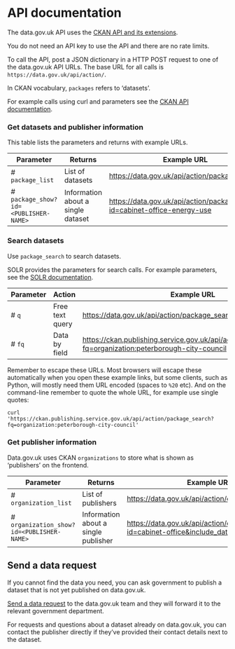 # API documentation

The data.gov.uk API uses the [CKAN API and its extensions](https://docs.ckan.org/en/2.9/api/index.html).

You do not need an API key to use the API and there are no rate limits.

To call the API, post a JSON dictionary in a HTTP POST request to one of the data.gov.uk API URLs. The base URL for all calls is `https://data.gov.uk/api/action/`.

In CKAN vocabulary, `packages` refers to ‘datasets’.

For example calls using curl and parameters see the [CKAN API documentation](https://ckan.readthedocs.io/en/latest/api/index.html).

### Get datasets and publisher information

This table lists the parameters and returns with example URLs.

| Parameter                            | Returns                    | Example URL |
|--------------------------------------|----------------------------|-------------|
| # `package_list`                     | List of datasets           | https://data.gov.uk/api/action/package_list |
| # `package_show?id=<PUBLISHER-NAME>` | Information about a single dataset | https://data.gov.uk/api/action/package_show?id=cabinet-office-energy-use |

### Search datasets

Use `package_search` to search datasets.

SOLR provides the parameters for search calls. For example parameters, see the [SOLR documentation](https://lucene.apache.org/solr/guide/7_6/common-query-parameters.html). 

| Parameter | Action          | Example URL                                    |
|-----------|-----------------|------------------------------------------------|
| # `q`     | Free text query | https://data.gov.uk/api/action/package_search?q=fish |
| # `fq`    | Data by field   | https://ckan.publishing.service.gov.uk/api/action/package_search?fq=organization:peterborough-city-council |

Remember to escape these URLs. Most browsers will escape these automatically when you open these example links, but some clients, such as Python, will mostly need them URL encoded (spaces to `%20` etc). And on the command-line remember to quote the whole URL, for example use single quotes:

```
curl 'https://ckan.publishing.service.gov.uk/api/action/package_search?fq=organization:peterborough-city-council'
```

### Get publisher information

Data.gov.uk uses CKAN `organizations` to store what is shown as ‘publishers’ on the frontend.

| Parameter                                 | Returns                              | Example URL |
|-------------------------------------------|--------------------------------------|-------------|
| # `organization_list`                     | List of publishers                   | https://data.gov.uk/api/action/organization_list |
| # `organization_show?id=<PUBLISHER-NAME>` | Information about a single publisher | https://data.gov.uk/api/action/organization_show?id=cabinet-office&include_datasets=false |

## Send a data request

If you cannot find the data you need, you can ask government to publish a dataset that is not yet published on data.gov.uk.

[Send a data request](https://data.gov.uk/support) to the data.gov.uk team and they will forward it to the relevant government department.

For requests and questions about a dataset already on data.gov.uk, you can contact the publisher directly if they’ve provided their contact details next to the dataset.
